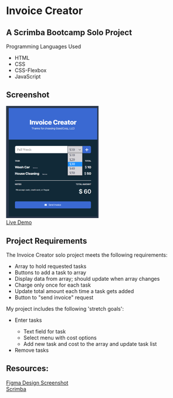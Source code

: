 # Invoice Creator

## A Scrimba Bootcamp Solo Project
Programming Languages Used
<ul>
<li>HTML</li>
<li>CSS</li>
<li>CSS-Flexbox</li>
<li>JavaScript</li>
</ul>

## Screenshot
<img src="https://github.com/famanakis/Scrimba/blob/main/m05-solo-invoice-creator/project-screenshot.png" width=50% height=50%><br>
 [Live Demo](https://9tfdev-m5-solo-invoice-creator.netlify.app/)
 
## Project Requirements
 The Invoice Creator solo project meets the following requirements:
 <ul>
 <li>Array to hold requested tasks</li>
 <li>Buttons to add a task to array</li>
 <li>Display data from array; should update when array changes</li>
 <li>Charge only once for each task</li>
 <li>Update total amount each time a task gets added</li>
 <li>Button to "send invoice" request</li>
 </ul>
 
 My project includes the following 'stretch goals':
 <ul>
<li>Enter tasks</li>
<ul>
<li>Text field for task</li>
<li>Select menu with cost options</li>
<li>Add new task and cost to the array and update task list</li>
</ul>
<li>Remove tasks</li>
</ul>
 
## Resources:
 [Figma Design Screenshot](https://github.com/famanakis/Scrimba/blob/main/m05-solo-invoice-creator/figma-design.png)<br>
 [Scrimba](https://scrimba.com/)

